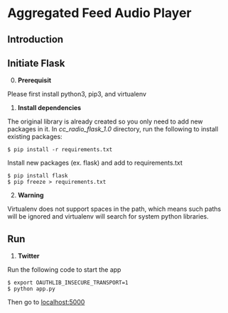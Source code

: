 # Aggregated Feed Audio Player
## Introduction

## Initiate Flask
0. **Prerequisit**

Please first install python3, pip3, and virtualenv

1. **Install dependencies**

The original library is already created so you only need to add new packages in it. In *cc_radio_flask_1.0* directory, run the following to install existing packages:

```
$ pip install -r requirements.txt
```
Install new packages (ex. flask) and add to requirements.txt
```
$ pip install flask
$ pip freeze > requirements.txt
```
2. **Warning**

Virtualenv does not support spaces in the path, which means such paths will be ignored and virtualenv will search for system python libraries.

## Run

1. **Twitter**

Run the following code to start the app
```
$ export OAUTHLIB_INSECURE_TRANSPORT=1
$ python app.py
```
Then go to [localhost:5000](localhost:5000)
